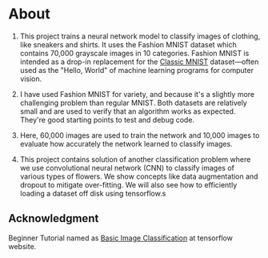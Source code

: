 # About

1. This project trains a neural network model to classify images of clothing, like sneakers and shirts. It uses the Fashion MNIST dataset which contains 70,000 grayscale images in 10 categories. Fashion MNIST is intended as a drop-in replacement for the [Classic MNIST](https://www.tensorflow.org/datasets/catalog/mnist) dataset—often used as the "Hello, World" of machine learning programs for computer vision.

2. I have used Fashion MNIST for variety, and because it's a slightly more challenging problem than regular MNIST. Both datasets are relatively small and are used to verify that an algorithm works as expected. They're good starting points to test and debug code.

3. Here, 60,000 images are used to train the network and 10,000 images to evaluate how accurately the network learned to classify images.

4. This project contains solution of another classification problem where we use convolutional neural network (CNN) to classify images of various types of flowers. We show concepts like data augmentation and dropout to mitigate over-fitting. We will also see how to efficiently loading a dataset off disk using tensorflow.s

## Acknowledgment

Beginner Tutorial named as [Basic Image Classification](https://www.tensorflow.org/tutorials/keras/classification) at tensorflow website.
